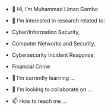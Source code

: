- 👋 Hi, I’m Muhammad Liman Gambo

- 👀 I’m interested in research related to:
- Cyber/Information Security,
- Computer Networks and Security, 
- Cybersecurity Incident Response,
- Financial Crime

- 🌱 I’m currently learning ...
- 💞️ I’m looking to collaborate on ...
- 📫 How to reach me ...

<!---
LIMHAD07/LIMHAD07 is a ✨ special ✨ repository because its `README.md` (this file) appears on your GitHub profile.
You can click the Preview link to take a look at your changes.
--->
